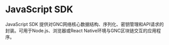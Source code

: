 # JavaScript SDK

JavaScript SDK 提供对GNC网络核心数据结构、序列化、密钥管理和API请求的封装。可用于Node.js、浏览器或React Native环境与GNC区块链交互的应用程序。